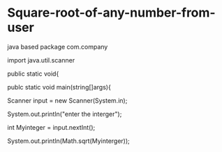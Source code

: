 # Square-root-of-any-number-from-user
java based
package com.company

import java.util.scanner

public static void{

publc static void main(string[]args){

Scanner input = new Scanner(System.in);

System.out.println("enter the interger");

int Myinteger = input.nextInt();

System.out.println(Math.sqrt(Myinterger));

